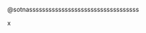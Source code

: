@sotnassssssssssssssssssssssssssssssssss

x

<!---
sotnassssssssssssssssssssssssssssssssss/sotnassssssssssssssssssssssssssssssssss is a ✨ special ✨ repository because its `README.md` (this file) appears on your GitHub profile.
You can click the Preview link to take a look at your changes.
--->
